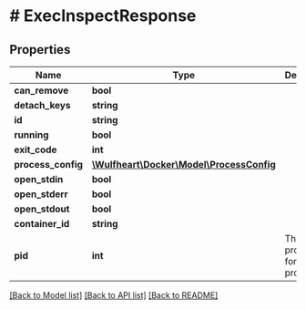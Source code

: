 # # ExecInspectResponse

## Properties

Name | Type | Description | Notes
------------ | ------------- | ------------- | -------------
**can_remove** | **bool** |  | [optional]
**detach_keys** | **string** |  | [optional]
**id** | **string** |  | [optional]
**running** | **bool** |  | [optional]
**exit_code** | **int** |  | [optional]
**process_config** | [**\Wulfheart\Docker\Model\ProcessConfig**](ProcessConfig.md) |  | [optional]
**open_stdin** | **bool** |  | [optional]
**open_stderr** | **bool** |  | [optional]
**open_stdout** | **bool** |  | [optional]
**container_id** | **string** |  | [optional]
**pid** | **int** | The system process ID for the exec process. | [optional]

[[Back to Model list]](../../README.md#models) [[Back to API list]](../../README.md#endpoints) [[Back to README]](../../README.md)
